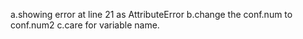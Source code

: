 a.showing error at line 21 as AttributeError
b.change the conf.num to conf.num2
c.care for variable name.